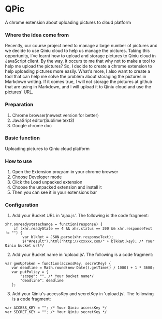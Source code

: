 # QPic
A chrome extension about uploading pictures to cloud platform
### Where the idea come from
Recently, our course project need to manage a large number of pictures and we decide to use Qiniu cloud to help us manage the pictures. Taking this opportunity, I've learnt how to upload and storage pictures to Qiniu cloud in JavaScript client. By the way, it occurs to me that why not to make a tool to help me upload the pictures? So, I decide to create a chrome extension to help uploading pictures more easily. What's more, I also want to create a tool that can help me solve the problem about storaging the pictures in Markdown writing. If it comes true, I will not storage the pictures at github that are using in Markdown, and I will upload it to Qiniu cloud and use the pictures' URL.
### Preparation
 1. Chrome browser(newest version for better)   
 2. JavaSript editor(Sublime text3)   
 3. Google chrome doc

### Basic function
 Uploading pictures to Qiniu cloud platform
### How to use
 1. Open the Extension program in your chrome browser
 2. Choose Developer mode
 3. Click the Load unpacked extension
 4. Choose the unpacked extension and install it
 5. Then you can see it in your extensions bar

### Configuration
 1. Add your Bucket URL in 'ajax.js'. The following is the code fragment:   

 ```
 xhr.onreadystatechange = function(response) {
     if (xhr.readyState == 4 && xhr.status == 200 && xhr.responseText != "") {
         var blkRet = JSON.parse(xhr.responseText);
         $("#result").html("http://xxxxxx.com/" + blkRet.key); /* Your Qiniu bucket url*/
 ```
 
 2. Add your Bucket name in 'upload.js'. The following is a code fragment:

 ```
 var genUpToken = function(accessKey, secretKey) {
    var deadline = Math.round(new Date().getTime() / 1000) + 1 * 3600;
    var putPolicy = {
        "scope": "", /* Your bucket name*/
        "deadline": deadline
    };   
 ```
 
 3. Add your Qiniu's accessKey and secretKey in 'upload.js'. The following is a code fragment:

 ```
 var ACCESS_KEY = ""; /* Your Qiniu accessKey */
 var SECRET_KEY = ""; /* Your Qiniu secretKey */
 ```
